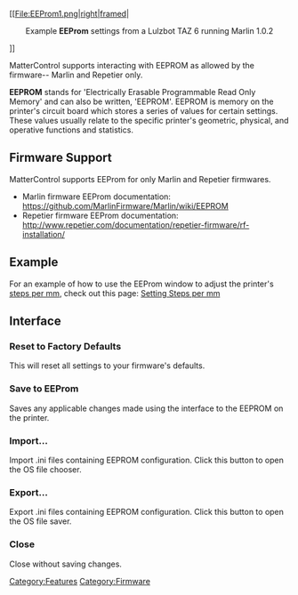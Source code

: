 \[\[[File:EEProm1.png|right|framed](File:EEProm1.png%7Cright%7Cframed)|

<center>

Example **EEProm** settings from a Lulzbot TAZ 6 running Marlin 1.0.2

</center>

\]\]

MatterControl supports interacting with EEPROM as allowed by the
firmware-- Marlin and Repetier only.

**EEPROM** stands for 'Electrically Erasable Programmable Read Only
Memory' and can also be written, 'EEPROM'. EEPROM is memory on the
printer's circuit board which stores a series of values for certain
settings. These values usually relate to the specific printer's
geometric, physical, and operative functions and statistics.

## Firmware Support

MatterControl supports EEProm for only Marlin and Repetier firmwares.

  - Marlin firmware EEProm documentation:
    <https://github.com/MarlinFirmware/Marlin/wiki/EEPROM>
  - Repetier firmware EEProm documentation:
    <http://www.repetier.com/documentation/repetier-firmware/rf-installation/>

## Example

For an example of how to use the EEProm window to adjust the printer's
[steps per mm](steps-per-mm), check out this page: [Setting
Steps per mm](setting-steps-per-mm.md)

## Interface

### Reset to Factory Defaults

This will reset all settings to your firmware's defaults.

### Save to EEProm

Saves any applicable changes made using the interface to the EEPROM on
the printer.

### Import...

Import .ini files containing EEPROM configuration. Click this button to
open the OS file chooser.

### Export...

Export .ini files containing EEPROM configuration. Click this button to
open the OS file saver.

### Close

Close without saving changes.

[Category:Features](category:features)
[Category:Firmware](category:firmware)
